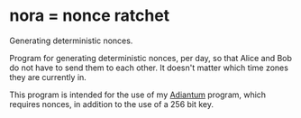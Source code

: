 # nora = nonce ratchet
Generating deterministic nonces.

Program for generating deterministic nonces, per day,
so that Alice and Bob do not have to send them to each
other. It doesn't matter which time zones they are
currently in.

This program is intended for the use of my [Adiantum](https://github.com/stefanclaas/adiantum) program,
which requires nonces, in addition to the use of a 256 bit key.

